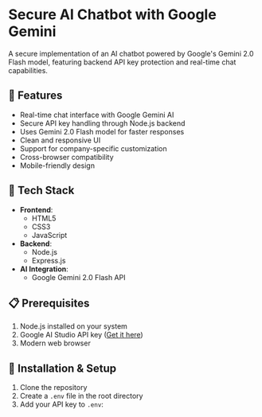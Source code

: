 # Secure AI Chatbot with Google Gemini

A secure implementation of an AI chatbot powered by Google's Gemini 2.0 Flash model, featuring backend API key protection and real-time chat capabilities.

## 🌟 Features

- Real-time chat interface with Google Gemini AI
- Secure API key handling through Node.js backend
- Uses Gemini 2.0 Flash model for faster responses
- Clean and responsive UI
- Support for company-specific customization
- Cross-browser compatibility
- Mobile-friendly design

## 🚀 Tech Stack

- **Frontend**:
  - HTML5
  - CSS3
  - JavaScript
- **Backend**:
  - Node.js
  - Express.js
- **AI Integration**:
  - Google Gemini 2.0 Flash API

## 📋 Prerequisites

1. Node.js installed on your system
2. Google AI Studio API key ([Get it here](https://aistudio.google.com/app/apikey))
3. Modern web browser

## 🔧 Installation & Setup

1. Clone the repository
2. Create a `.env` file in the root directory
3. Add your API key to `.env`: